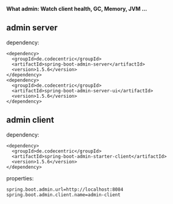**What admin: Watch client health, GC, Memory, JVM ...**

## admin server
dependency:
```
<dependency>
  <groupId>de.codecentric</groupId>
  <artifactId>spring-boot-admin-server</artifactId>
  <version>1.5.6</version>
</dependency>
<dependency>
  <groupId>de.codecentric</groupId>
  <artifactId>spring-boot-admin-server-ui</artifactId>
  <version>1.5.6</version>
</dependency>
```

## admin client
dependency:
```
<dependency>
  <groupId>de.codecentric</groupId>
  <artifactId>spring-boot-admin-starter-client</artifactId>
  <version>1.5.6</version>
</dependency>
```
properties:
```
spring.boot.admin.url=http://localhost:8084
spring.boot.admin.client.name=admin-client
```
